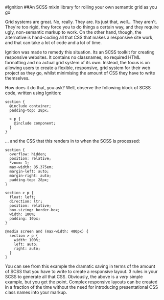 #Ignition
##An SCSS mixin library for rolling your own semantic grid as you go

Grid systems are great. No, really. They are. Its just that, well... They aren't. They're too rigid, they force you to do things a certain way, and they require ugly, non-semantic markup to work. On the other hand, though, the alternative is hand-coding all that CSS that makes a responsive site work, and that can take a lot of code and a lot of time. 

Ignition was made to remedy this situation. Its an SCSS toolkit for creating responsive websites. It contains no classnames, no required HTML formatting and no actual grid system of its own. Instead, the focus is on allowing users to create a flexible, responsive, grid system for their web project as they go, whilst minimising the amount of CSS they have to write themselves. 

How does it do that, you ask? Well, observe the following block of SCSS code, written using Ignition:

````
section {
  @include container;
  padding-top: 28px;

  > p {
    @include component;
  }
}
````
... and the CSS that this renders in to when the SCSS is processed:

````
section {
  overflow: hidden;
  position: relative;
  *zoom: 1;
  max-width: 85.375em;
  margin-left: auto;
  margin-right: auto;
  padding-top: 28px; 
}

section > p {
  float: left;
  direction: ltr;
  position: relative;
  box-sizing: border-box;
  width: 100%;
  padding: 10px; 
}

@media screen and (max-width: 480px) {
  section > p {
    width: 100%;
    left: auto;
    right: auto; 
  } 
}
````

You can see from this example the dramatic saving in terms of the amount of SCSS that you have to write to create a responsive layout. 3 rules in your SCSS to generate all that CSS. Obviously, the above is a *very* simple example, but you get the point. Complex responsive layouts can be created in a fraction of the time without the need for introducing presentational CSS class names into your markup. 

